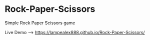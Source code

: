 # Rock-Paper-Scissors

Simple Rock Paper Scissors game

Live Demo --> https://lampealex888.github.io/Rock-Paper-Scissors/
